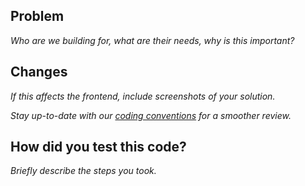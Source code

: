 ## Problem

*Who are we building for, what are their needs, why is this important?*

## Changes

*If this affects the frontend, include screenshots of your solution.*

<!-- If this is based on a reference design, include a link to the relevant Figma frame! -->

*Stay up-to-date with our [coding conventions](https://posthog.com/docs/contribute/coding-conventions) for a smoother review.*

## How did you test this code?

<!-- If the answer is manually, please include a quick step-by-step on how to test this PR. -->

*Briefly describe the steps you took.*
